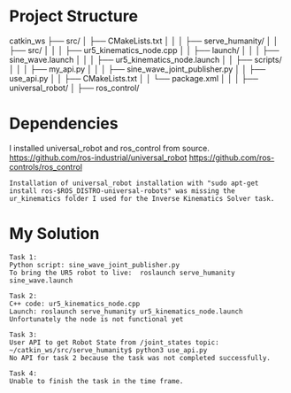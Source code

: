 # Project Structure

catkin_ws
├── src/
│ ├── CMakeLists.txt
│ │
│ ├── serve_humanity/
│ │ ├── src/
│ │ │ ├── ur5_kinematics_node.cpp
│ │ ├── launch/
│ │ │ ├── sine_wave.launch
│ │ │ ├── ur5_kinematics_node.launch
│ │ ├── scripts/
│ │ │ ├── my_api.py
│ │ │ ├── sine_wave_joint_publisher.py
│ │ ├── use_api.py
│ │ ├── CMakeLists.txt
│ │ └── package.xml
│ │
│ ├── universal_robot/
│ ├── ros_control/


# Dependencies
I installed universal_robot and ros_control from source.
	https://github.com/ros-industrial/universal_robot
	https://github.com/ros-controls/ros_control

	Installation of universal_robot installation with "sudo apt-get install ros-$ROS_DISTRO-universal-robots" was missing the ur_kinematics folder I used for the Inverse Kinematics Solver task.

# My Solution
	
	Task 1:
	Python script: sine_wave_joint_publisher.py
	To bring the UR5 robot to live:  roslaunch serve_humanity sine_wave.launch
	
	Task 2:
	C++ code: ur5_kinematics_node.cpp
	Launch: roslaunch serve_humanity ur5_kinematics_node.launch
	Unfortunately the node is not functional yet
	
	Task 3:
	User API to get Robot State from /joint_states topic: ~/catkin_ws/src/serve_humanity$ python3 use_api.py
	No API for task 2 because the task was not completed successfully.
	
	Task 4:
	Unable to finish the task in the time frame. 
	
